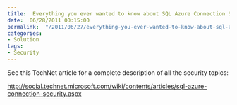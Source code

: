 ```yaml
---
title:  Everything you ever wanted to know about SQL Azure Connection Security
date:  06/28/2011 00:15:00
permalink:  "/2011/06/27/everything-you-ever-wanted-to-know-about-sql-azure-connection-security/"
categories:
- Solution
tags:
- Security
---
```

<p>See this TechNet article for a complete description of all the security topics:</p>  <p><a title="http://social.technet.microsoft.com/wiki/contents/articles/sql-azure-connection-security.aspx" href="http://social.technet.microsoft.com/wiki/contents/articles/sql-azure-connection-security.aspx">http://social.technet.microsoft.com/wiki/contents/articles/sql-azure-connection-security.aspx</a></p>